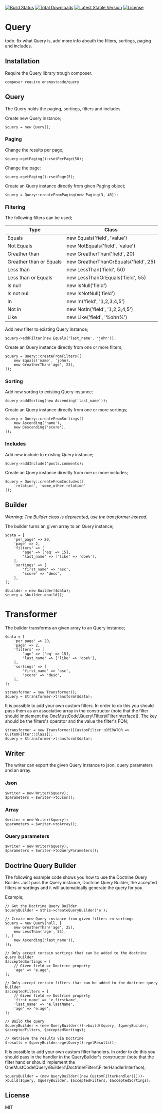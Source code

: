 [![Build Status](https://travis-ci.org/onemustcode/query.svg?branch=master)](https://travis-ci.org/onemustcode/query)
[![Total Downloads](https://poser.pugx.org/onemustcode/query/d/total.svg)](https://packagist.org/packages/onemustcode/query)
[![Latest Stable Version](https://poser.pugx.org/onemustcode/query/v/stable)](https://packagist.org/packages/onemustcode/query)
[![License](https://poser.pugx.org/onemustcode/query/license)](https://packagist.org/packages/onemustcode/query)

# Query
todo: fix what Query is, add more info abouth the filters, sortings, paging and includes.

## Installation
Require the Query library trough composer.
```
composer require onemustcode/query
```

## Query
The Query holds the paging, sortings, filters and includes.

Create new Query instance;
```
$query = new Query();
```

### Paging
Change the results per page;
```
$query->getPaging()->setPerPage(50);
```

Change the page;
```
$query->getPaging()->setPage(5);
```

Create an Query instance directly from given Paging object;
```
$query = Query::createFromPaging(new Paging(3, 40));
```

### Filtering
The following filters can be used;

| Type | Class |
|------|-------|
| Equals | new Equals('field', 'value') |
| Not Equals | new NotEquals('field', 'value') |
| Greather than | new GreatherThan('field', 20) |
| Greather than or Equals | new GreatherThanOrEquals('field', 25) |
| Less than | new LessThan('field', 50) |
| Less than or Equals | new LessThanOrEquals('field', 55) |
| Is null | new IsNull('field') |
| Is not null | new IsNotNull('field') |
| In | new In('field', '1,2,3,4,5') |
| Not in | new NotIn('field', '1,2,3,4,5') |
| Like | new Like('field', '%ohn%') |

Add new filter to existing Query instance;
```
$query->addFilter(new Equals('last_name', 'john'));
```

Create an Query instance directly from one or more filters;
```
$query = Query::createFromFilters([
    new Equals('name', 'john),
    new GreatherThan('age', 23),
]);
```

### Sorting
Add new sorting to existing Query instance;
```
$query->addSorting(new Ascending('last_name'));
```

Create an Query instance directly from one or more sortings;
```
$query = Query::createFromSortings([
    new Ascending('name'),
    new Descending('score'),
]);
```

### Includes
Add new include to existing Query instance;
```
$query->addInclude('posts.comments);
```

Create an Query instance directly from one or more includes;
```
$query = Query::createFromIncludes([
    'relation', 'some_other.relation'
]);
```

## Builder
_Warning: The Builder class is deprecated, use the transformer instead._

The builder turns an given array to an Query instance;

```
$data = [
    'per_page' => 20,
    'page' => 2,
    'filters' => [
        'age' => ['eq' => 15],
        'last_name' => ['like' => 'doe%'],
    ],
    'sortings' => [
        'first_name' => 'asc',
        'score' => 'desc',
    ],
];

$builder = new Builder($data);
$query = $builder->build();
```

# Transformer
The builder transforms an given array to an Query instance;
```
$data = [
    'per_page' => 20,
    'page' => 2,
    'filters' => [
        'age' => ['eq' => 15],
        'last_name' => ['like' => 'doe%'],
    ],
    'sortings' => [
        'first_name' => 'asc',
        'score' => 'desc',
    ],
];

$transformer = new Transformer();
$query = $transformer->transform($data);
```

It is possible to add your own custom filters.
In order to do this you should pass them as an associative array in the constructor (note that the filter should implement the OneMustCode\Query\Filters\FilterInterface]).
The key should be the filters's operator and the value the filter's FQN;
```
$transformer = new Transformer([CustomFilter::OPERATOR => CustomFilter::class]);
$query = $transformer->transform($data);
```

## Writer
The writer can export the given Query instance to json, query parameters and an array.

### Json
```
$writer = new Writer($query);
$parameters = $writer->toJson();
```

### Array
```
$writer = new Writer($query);
$parameters = $writer->toArray();
```

### Query parameters
```
$writer = new Writer($query);
$parameters = $writer->toQueryParameters();
```

## Doctrine Query Builder
The following example code shows you how to use the Doctrine Query Builder. Just pass the Query instance, Doctrine Query Builder, the accepted filters or sortings and it will automatically generate the query for you.

Example;
```
// Get the Doctrine Query Builder
$queryBuilder = $this->createQueryBuilder('e');

// Create new Query instance from given filters en sortings
$query = new Query(null, [
    new GreatherThan('age', 25),
    new LessThan('age', 55),
], [
    new Ascending('last_name')),
]);

// Only accept certain sortings that can be added to the doctrine query builder
$acceptedSortings = [
    // Given field => Doctrine property
    'age' => 'e.age',
];

// Only accept certain filters that can be added to the doctrine query builder
$acceptedFilters = [
    // Given field => Doctrine property
    'first_name' => 'e.firstName',
    'last_name' => 'e.lastName',
    'age' => 'e.age',
];

// Build the query
$queryBuilder = (new QueryBuilder())->build($query, $queryBuilder, $acceptedFilters, $acceptedSortings);

// Retrieve the results via Doctrine
$results = $queryBuilder->getQuery()->getResults();
```

It is possible to add your own custom filter handlers.
In order to do this you should pass in the handler in the QueryBuilder's constructor (note that the filter handler should implement the OneMustCode\Query\Builders\Doctrine\Filters\FilterHandlerInterface);
```
$queryBuilder = (new QueryBuilder([new CustomFilterHandler()]))->build($query, $queryBuilder, $acceptedFilters, $acceptedSortings);
```


License
----

MIT
